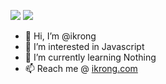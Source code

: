 ![](https://github-readme-stats.vercel.app/api?username=ikrong&show_icons=true&border_color=fff&bg_color=fff)
![](https://github-readme-stats.vercel.app/api/top-langs/?username=ikrong&layout=compact&border_color=fff&bg_color=fff)

- 👋 Hi, I’m @ikrong
- 👀 I’m interested in Javascript
- 🌱 I’m currently learning Nothing
- 📫 Reach me @ [ikrong.com](https://ikrong.com)
